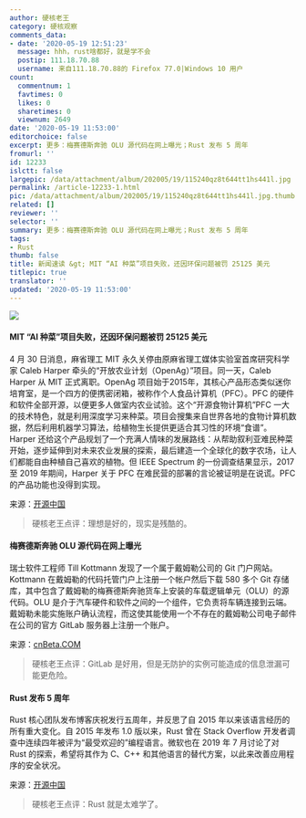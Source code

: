 ```yaml
---
author: 硬核老王
category: 硬核观察
comments_data:
- date: '2020-05-19 12:51:23'
  message: hhh，rust啥都好，就是学不会
  postip: 111.18.70.88
  username: 来自111.18.70.88的 Firefox 77.0|Windows 10 用户
count:
  commentnum: 1
  favtimes: 0
  likes: 0
  sharetimes: 0
  viewnum: 2649
date: '2020-05-19 11:53:00'
editorchoice: false
excerpt: 更多：梅赛德斯奔驰 OLU 源代码在网上曝光；Rust 发布 5 周年
fromurl: ''
id: 12233
islctt: false
largepic: /data/attachment/album/202005/19/115240qz8t644tt1hs441l.jpg
permalink: /article-12233-1.html
pic: /data/attachment/album/202005/19/115240qz8t644tt1hs441l.jpg.thumb.jpg
related: []
reviewer: ''
selector: ''
summary: 更多：梅赛德斯奔驰 OLU 源代码在网上曝光；Rust 发布 5 周年
tags:
- Rust
thumb: false
title: 新闻速读 &gt; MIT “AI 种菜”项目失败，还因环保问题被罚 25125 美元
titlepic: true
translator: ''
updated: '2020-05-19 11:53:00'
---
```


![](/data/attachment/album/202005/19/115240qz8t644tt1hs441l.jpg)


#### MIT “AI 种菜”项目失败，还因环保问题被罚 25125 美元


4 月 30 日消息，麻省理工 MIT 永久关停由原麻省理工媒体实验室首席研究科学家 Caleb Harper 牵头的“开放农业计划（OpenAg）”项目。同一天，Caleb Harper 从 MIT 正式离职。OpenAg 项目始于2015年，其核心产品形态类似迷你培育室，是一个四方的便携密闭箱，被称作个人食品计算机（PFC）。PFC 的硬件和软件全部开源，以便更多人做室内农业试验。这个“开源食物计算机”PFC 一大的技术特色，就是利用深度学习来种菜。项目会搜集来自世界各地的食物计算机数据，然后利用机器学习算法，给植物生长提供更适合其习性的环境“食谱”。Harper 还给这个产品规划了一个充满人情味的发展路线：从帮助叙利亚难民种菜开始，逐步延伸到对未来农业发展的探索，最后建造一个全球化的数字农场，让人们都能自由种植自己喜欢的植物。但 IEEE Spectrum 的一份调查结果显示，2017 至 2019 年期间，Harper 关于 PFC 在难民营的部署的言论被证明是在说谎。PFC 的产品功能也没得到实现。


来源：[开源中国](https://www.oschina.net/news/115772/mit-openag-project-failed)



> 
> 硬核老王点评：理想是好的，现实是残酷的。
> 
> 
> 


#### 梅赛德斯奔驰 OLU 源代码在网上曝光


瑞士软件工程师 Till Kottmann 发现了一个属于戴姆勒公司的 Git 门户网站。Kottmann 在戴姆勒的代码托管门户上注册一个帐户然后下载 580 多个 Git 存储库，其中包含了戴姆勒的梅赛德斯奔驰货车上安装的车载逻辑单元（OLU）的源代码。OLU 是介于汽车硬件和软件之间的一个组件，它负责将车辆连接到云端。戴姆勒未能实施账户确认流程，而这使其能使用一个不存在的戴姆勒公司电子邮件在公司的官方 GitLab 服务器上注册一个账户。


来源：[cnBeta.COM](https://www.cnbeta.com/articles/tech/980757.htm)



> 
> 硬核老王点评：GitLab 是好用，但是无防护的实例可能造成的信息泄漏可能更危险。
> 
> 
> 


#### Rust 发布 5 周年


Rust 核心团队发布博客庆祝发行五周年，并反思了自 2015 年以来该语言经历的所有重大变化。自 2015 年发布 1.0 版以来，Rust 曾在 Stack Overflow 开发者调查中连续四年被评为“最受欢迎的”编程语言。微软也在 2019 年 7 月讨论了对 Rust 的探索，希望将其作为 C、C++ 和其他语言的替代方案，以此来改善应用程序的安全状况。


来源：[开源中国](https://www.oschina.net/news/115771/five-years-of-rust)



> 
> 硬核老王点评：Rust 就是太难学了。
> 
> 
>